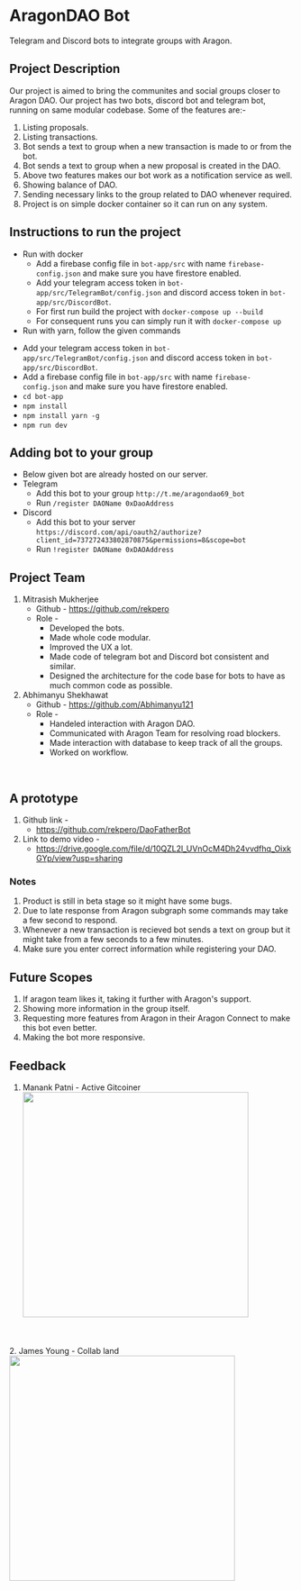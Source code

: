 # AragonDAO Bot
Telegram and Discord bots to integrate groups with Aragon.
## Project Description
Our project is aimed to bring the communites and social groups closer to Aragon DAO. Our project has two bots, discord bot and telegram bot, running on same modular codebase.
Some of the features are:- 
1. Listing proposals.
2. Listing transactions.
3. Bot sends a text to group when a new transaction is made to or from the bot.
4. Bot sends a text to group when a new proposal is created in the DAO.
5. Above two features makes our bot work as a notification service as well.
6. Showing balance of DAO.
7. Sending necessary links to the group related to DAO whenever required.
8. Project is on simple docker container so it can run on any system.

## Instructions to run the project
* Run with docker
  - Add a firebase config file in `bot-app/src` with name `firebase-config.json` and make sure you have firestore enabled.
  - Add your telegram access token in `bot-app/src/TelegramBot/config.json` and discord access token in `bot-app/src/DiscordBot`.
  - For first run build the project with `docker-compose up --build`
  - For consequent runs you can simply run it with `docker-compose up`
*  Run with yarn, follow the given commands
  - Add your telegram access token in `bot-app/src/TelegramBot/config.json` and discord access token in `bot-app/src/DiscordBot`.
  - Add a firebase config file in `bot-app/src` with name `firebase-config.json` and make sure you have firestore enabled.
  - `cd bot-app`
  - `npm install`
  - `npm install yarn -g`
  - `npm run dev`
## Adding bot to your group
* Below given bot are already hosted on our server.
* Telegram 
  - Add this bot to your group `http://t.me/aragondao69_bot`
  - Run `/register DAOName 0xDaoAddress`
* Discord 
  - Add this bot to your server `https://discord.com/api/oauth2/authorize?client_id=737272433802870875&permissions=8&scope=bot`
  -  Run `!register DAOName 0xDAOAddress`
## Project Team
1. Mitrasish Mukherjee
    * Github - https://github.com/rekpero
    * Role - 
        * Developed the bots.
        * Made whole code modular.
        * Improved the UX a lot.
        * Made code of telegram bot and Discord bot consistent and similar.
        * Designed the architecture for the code base for bots to have as much common code as possible.
2. Abhimanyu Shekhawat 
    * Github - https://github.com/Abhimanyu121
    * Role - 
        * Handeled interaction with Aragon DAO.
        * Communicated with Aragon Team for resolving road blockers.
        * Made interaction with database to keep track of all the groups.
        * Worked on workflow.
<br>

## A prototype
1. Github link - 
    * https://github.com/rekpero/DaoFatherBot
2. Link to demo video - 
    * https://drive.google.com/file/d/10QZL2l_UVnOcM4Dh24vvdfhq_OixkGYp/view?usp=sharing


### Notes
1. Product is still in beta stage so it might have some bugs.
2. Due to late response from Aragon subgraph some commands may take a few second to respond.
3. Whenever a new transaction is recieved bot sends a text on group but it might take from a few seconds to a few minutes.
4. Make sure you enter correct information while registering your DAO.

## Future Scopes
1. If aragon team likes it, taking it further with Aragon's support.
2. Showing more information in the group itself.
3. Requesting more features from Aragon in their Aragon Connect to make this bot even better.
4. Making the bot more responsive.

## Feedback
1. Manank Patni - Active Gitcoiner <br> <img src="https://i.imgur.com/QqZudUX.jpg" width="400">
<br>
<br>
2. James Young - Collab land <img src="https://cdn.discordapp.com/attachments/690649470215520349/737275913011724368/Screenshot_20200727-171232.png" width="400">
